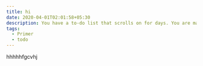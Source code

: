 ```yaml
---
title: hi
date: 2020-04-01T02:01:58+05:30
description: You have a to-do list that scrolls on for days. You are managing multiple projects, getting lots of email and messages on different messaging systems, managing finances and personal health habits and so much more.
tags:
  - Primer
  - todo
---
```


hhhhhfgcvhj